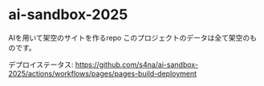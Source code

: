 # ai-sandbox-2025

AIを用いて架空のサイトを作るrepo
このプロジェクトのデータは全て架空のものです。

デプロイステータス: https://github.com/s4na/ai-sandbox-2025/actions/workflows/pages/pages-build-deployment
